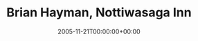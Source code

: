 ---
templateKey: event
guid: 0892d63a-6eab-11ea-99c5-002590d1d1b0
date: 2005-11-21T00:00:00+00:00
eventTime: '7-9pm'
title: Brian Hayman, Nottiwasaga Inn
artist: Brian Hayman
city: Aurora
venue: Nottiwasaga Inn
group: Tim Shia
guests: Kevin Barrett, Shannon Butcher, Brandi Disterheft, Del Dako
---
